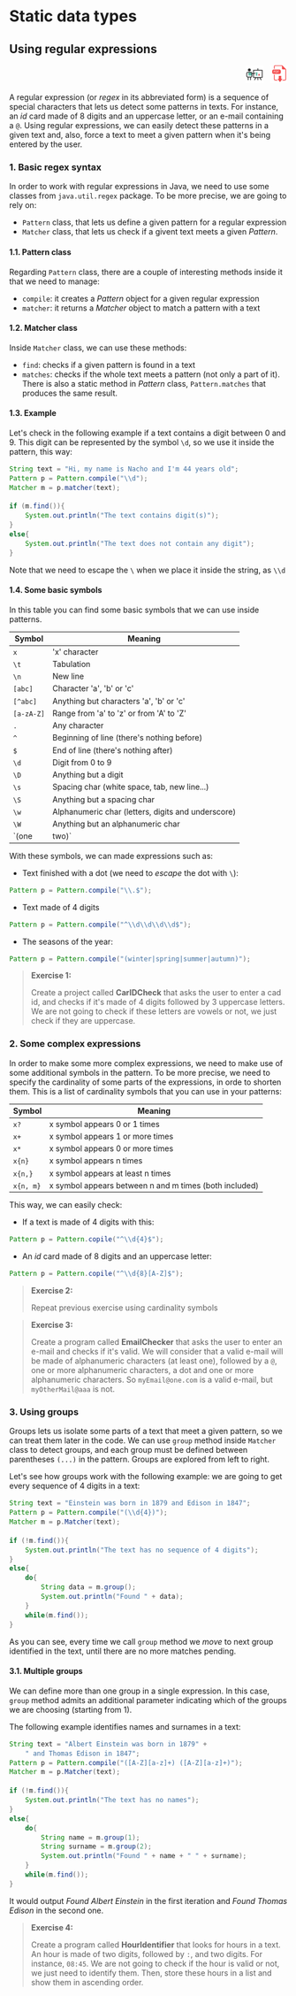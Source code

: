 # Static data types

## Using regular expressions

<div style="text-align: right">
<a target="_blank" href="slides/03d.html"><img src="../../img/diapositivas.png" width="32" /></a>&nbsp;&nbsp;
<a target="_blank" href="03d.pdf"><img src="../../img/pdf.png" width="32" /></a>
</div>

A regular expression (or *regex* in its abbreviated form) is a sequence of special characters that lets us detect some patterns in texts. For instance, an *id* card made of 8 digits and an uppercase letter, or an e-mail containing a `@`. Using regular expressions, we can easily detect these patterns in a given text and, also, force a text to meet a given pattern when it's being entered by the user.

### 1. Basic regex syntax

In order to work with regular expressions in Java, we need to use some classes from `java.util.regex` package. To be more precise, we are going to rely on:

* `Pattern` class, that lets us define a given pattern for a regular expression
* `Matcher` class, that lets us check if a givent text meets a given *Pattern*.

#### 1.1. Pattern class

Regarding `Pattern` class, there are a couple of interesting methods inside it that we need to manage:

* `compile`: it creates a *Pattern* object for a given regular expression
* `matcher`: it returns a *Matcher* object to match a pattern with a text

#### 1.2. Matcher class

Inside `Matcher` class, we can use these methods:

* `find`: checks if a given pattern is found in a text
* `matches`: checks if the whole text meets a pattern (not only a part of it). There is also a static method in *Pattern* class, `Pattern.matches` that produces the same result.

#### 1.3. Example

Let's check in the following example if a text contains a digit between 0 and 9. This digit can be represented by the symbol `\d`, so we use it inside the pattern, this way:

```java
String text = "Hi, my name is Nacho and I'm 44 years old";
Pattern p = Pattern.compile("\\d");
Matcher m = p.matcher(text);

if (m.find()){
    System.out.println("The text contains digit(s)");
}
else{
    System.out.println("The text does not contain any digit");
}
```

Note that we need to escape the `\` when we place it inside the string, as `\\d`

#### 1.4. Some basic symbols

In this table you can find some basic symbols that we can use inside patterns.

|Symbol|Meaning|
|----|----|
|`x`|'x' character|
|`\t`|Tabulation|
|`\n`|New line|
|`[abc]`|Character 'a', 'b' or 'c'|
|`[^abc]`|Anything but characters 'a', 'b' or 'c'|
|`[a-zA-Z]`|Range from 'a' to 'z' or from 'A' to 'Z'|
|`.`|Any character|
|`^`|Beginning of line (there's nothing before)|
|`$`|End of line (there's nothing after)|
|`\d`|Digit from 0 to 9|
|`\D`|Anything but a digit|
|`\s`|Spacing char (white space, tab, new line...)|
|`\S`|Anything but a spacing char|
|`\w`|Alphanumeric char (letters, digits and underscore)|
|`\W`|Anything but an alphanumeric char|
|`(one|two)`|Text 'one' or text 'two'|

With these symbols, we can made expressions such as:

* Text finished with a dot (we need to *escape* the dot with `\`):

```java
Pattern p = Pattern.compile("\\.$");
```

* Text made of 4 digits

```java
Pattern p = Pattern.compile("^\\d\\d\\d\\d$");
```

* The seasons of the year:

```java
Pattern p = Pattern.compile("(winter|spring|summer|autumn)");
```

> **Exercise 1:**
> 
> Create a project called **CarIDCheck** that asks the user to enter a cad id, and checks if it's made of 4 digits followed by 3 uppercase letters. We are not going to check if these letters are vowels or not, we just check if they are uppercase.

### 2. Some complex expressions

In order to make some more complex expressions, we need to make use of some additional symbols in the pattern. To be more precise, we need to specify the cardinality of some parts of the expressions, in orde to shorten them.
This is a list of cardinality symbols that you can use in your patterns:

|Symbol|Meaning|
|----|----|
|`x?`|x symbol appears 0 or 1 times|
|`x+`|x symbol appears 1 or more times|
|`x*`|x symbol appears 0 or more times|
|`x{n}`|x symbol appears n times|
|`x{n,}`|x symbol appears at least n times|
|`x{n, m}`|x symbol appears between n and m times (both included)|

This way, we can easily check: 

* If a text is made of 4 digits with this:

```java
Pattern p = Pattern.copile("^\\d{4}$");
```

* An *id* card made of 8 digits and an uppercase letter:

```java
Pattern p = Pattern.copile("^\\d{8}[A-Z]$");
```

> **Exercise 2:**
> 
> Repeat previous exercise using cardinality symbols

> **Exercise 3:**
> 
> Create a program called **EmailChecker** that asks the user to enter an e-mail and checks if it's valid. We will consider that a valid e-mail will be made of alphanumeric characters (at least one), followed by a `@`, one or more alphanumeric characters, a dot and one or more alphanumeric characters. So `myEmail@one.com` is a valid e-mail, but `myOtherMail@aaa` is not.

### 3. Using groups

Groups lets us isolate some parts of a text that meet a given pattern, so we can treat them later in the code. We can use `group` method inside `Matcher` class to detect groups, and each group must be defined between parentheses `(...)` in the pattern. Groups are explored from left to right.

Let's see how groups work with the following example: we are going to get every sequence of 4 digits in a text:

```java
String text = "Einstein was born in 1879 and Edison in 1847";
Pattern p = Pattern.compile("(\\d{4})");
Matcher m = p.Matcher(text);

if (!m.find()){
    System.out.println("The text has no sequence of 4 digits");
}
else{
    do{
        String data = m.group();
        System.out.println("Found " + data);
    }
    while(m.find());
}
```

As you can see, every time we call `group` method we *move* to next group identified in the text, until there are no more matches pending.

#### 3.1. Multiple groups

We can define more than one group in a single expression. In this case, `group` method admits an additional parameter indicating which of the groups we are choosing (starting from 1).

The following example identifies names and surnames in a text:

```java
String text = "Albert Einstein was born in 1879" + 
    " and Thomas Edison in 1847";
Pattern p = Pattern.compile("([A-Z][a-z]+) ([A-Z][a-z]+)");
Matcher m = p.Matcher(text);

if (!m.find()){
    System.out.println("The text has no names");
}
else{
    do{
        String name = m.group(1);
        String surname = m.group(2);
        System.out.println("Found " + name + " " + surname);
    }
    while(m.find());
}
```

It would output *Found Albert Einstein* in the first iteration and *Found Thomas Edison* in the second one.

> **Exercise 4:**
> 
> Create a program called **HourIdentifier** that looks for hours in a text. An hour is made of two digits, followed by `:`, and two digits. For instance, `08:45`. We are not going to check if the hour is valid or not, we just need to identify them. Then, store these hours in a list and show them in ascending order. 